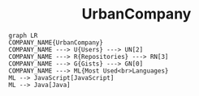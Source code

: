 <h1 align="center">UrbanCompany</h1>

```mermaid
graph LR
COMPANY_NAME{UrbanCompany}
COMPANY_NAME ---> U{Users} ---> UN[2]
COMPANY_NAME ---> R{Repositories} ---> RN[3]
COMPANY_NAME ---> G{Gists} ---> GN[0]
COMPANY_NAME ---> ML{Most Used<br>Languages}
ML --> JavaScript[JavaScript]
ML --> Java[Java]
```
